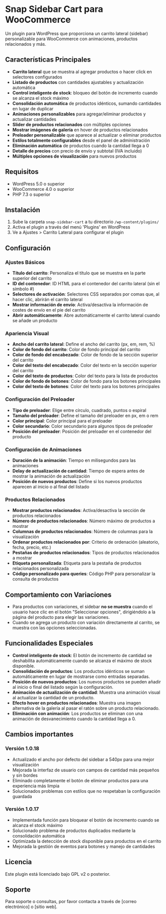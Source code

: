 # Snap Sidebar Cart para WooCommerce

Un plugin para WordPress que proporciona un carrito lateral (sidebar) personalizable para WooCommerce con animaciones, productos relacionados y más.

## Características Principales

- **Carrito lateral** que se muestra al agregar productos o hacer click en selectores configurados
- **Listado de productos** con cantidades ajustables y actualización automática
- **Control inteligente de stock**: bloqueo del botón de incremento cuando se alcanza el stock máximo
- **Consolidación automática** de productos idénticos, sumando cantidades en lugar de duplicar
- **Animaciones personalizables** para agregar/eliminar productos y actualizar cantidades
- **Slider de productos relacionados** con múltiples opciones
- **Mostrar imágenes de galería** en hover de productos relacionados
- **Preloader personalizable** que aparece al actualizar o eliminar productos
- **Estilos totalmente configurables** desde el panel de administración
- **Eliminación automática** de productos cuando la cantidad llega a 0
- **Detalle de precios** con precio de envío y subtotal (IVA incluido)
- **Múltiples opciones de visualización** para nuevos productos

## Requisitos

- WordPress 5.0 o superior
- WooCommerce 4.0 o superior
- PHP 7.3 o superior

## Instalación

1. Sube la carpeta `snap-sidebar-cart` a tu directorio `/wp-content/plugins/`
2. Activa el plugin a través del menú 'Plugins' en WordPress
3. Ve a Ajustes > Carrito Lateral para configurar el plugin

## Configuración

### Ajustes Básicos

- **Título del carrito**: Personaliza el título que se muestra en la parte superior del carrito
- **ID del contenedor**: ID HTML para el contenedor del carrito lateral (sin el símbolo #)
- **Selectores de activación**: Selectores CSS separados por comas que, al hacer clic, abrirán el carrito lateral
- **Mostrar información de envío**: Activa/desactiva la información de costes de envío en el pie del carrito
- **Abrir automáticamente**: Abre automáticamente el carrito lateral cuando se añade un producto

### Apariencia Visual

- **Ancho del carrito lateral**: Define el ancho del carrito (px, em, rem, %)
- **Color de fondo del carrito**: Color de fondo principal del carrito
- **Color de fondo del encabezado**: Color de fondo de la sección superior del carrito
- **Color del texto del encabezado**: Color del texto en la sección superior del carrito
- **Color del texto de productos**: Color del texto para la lista de productos
- **Color de fondo de botones**: Color de fondo para los botones principales
- **Color del texto de botones**: Color del texto para los botones principales

### Configuración del Preloader

- **Tipo de preloader**: Elige entre círculo, cuadrado, puntos o espiral
- **Tamaño del preloader**: Define el tamaño del preloader en px, em o rem
- **Color principal**: Color principal para el preloader
- **Color secundario**: Color secundario para algunos tipos de preloader
- **Posición del preloader**: Posición del preloader en el contenedor del producto

### Configuración de Animaciones

- **Duración de la animación**: Tiempo en milisegundos para las animaciones
- **Delay de actualización de cantidad**: Tiempo de espera antes de mostrar la animación de actualización
- **Posición de nuevos productos**: Define si los nuevos productos aparecen al inicio o al final del listado

### Productos Relacionados

- **Mostrar productos relacionados**: Activa/desactiva la sección de productos relacionados
- **Número de productos relacionados**: Número máximo de productos a mostrar
- **Columnas de productos relacionados**: Número de columnas para la visualización
- **Ordenar productos relacionados por**: Criterio de ordenación (aleatorio, fecha, precio, etc.)
- **Pestañas de productos relacionados**: Tipos de productos relacionados a mostrar
- **Etiqueta personalizada**: Etiqueta para la pestaña de productos relacionados personalizada
- **Código personalizado para queries**: Código PHP para personalizar la consulta de productos

## Comportamiento con Variaciones

- Para productos con variaciones, el sidebar **no se muestra** cuando el usuario hace clic en el botón "Seleccionar opciones", dirigiéndolo a la página del producto para elegir las variaciones.
- Cuando se agrega un producto con variación directamente al carrito, se muestra con las opciones seleccionadas.

## Funcionalidades Especiales

- **Control inteligente de stock**: El botón de incremento de cantidad se deshabilita automáticamente cuando se alcanza el máximo de stock disponible.
- **Consolidación de productos**: Los productos idénticos se suman automáticamente en lugar de mostrarse como entradas separadas.
- **Posición de nuevos productos**: Los nuevos productos se pueden añadir al inicio o final del listado según la configuración.
- **Animación de actualización de cantidad**: Muestra una animación visual al actualizar la cantidad de un producto.
- **Efecto hover en productos relacionados**: Muestra una imagen alternativa de la galería al pasar el ratón sobre un producto relacionado.
- **Eliminación con animación**: Los productos se eliminan con una animación de desvanecimiento cuando la cantidad llega a 0.

## Cambios importantes

### Versión 1.0.18
- Actualizado el ancho por defecto del sidebar a 540px para una mejor visualización
- Mejorada la interfaz de usuario con campos de cantidad más pequeños y sin bordes
- Eliminado completamente el botón de eliminar productos para una experiencia más limpia
- Solucionados problemas con estilos que no respetaban la configuración guardada

### Versión 1.0.17
- Implementada función para bloquear el botón de incremento cuando se alcanza el stock máximo
- Solucionado problema de productos duplicados mediante la consolidación automática
- Optimizada la detección de stock disponible para productos en el carrito
- Mejorada la gestión de eventos para botones y manejo de cantidades

## Licencia

Este plugin está licenciado bajo GPL v2 o posterior.

## Soporte

Para soporte o consultas, por favor contacta a través de [correo electrónico] o [sitio web].
